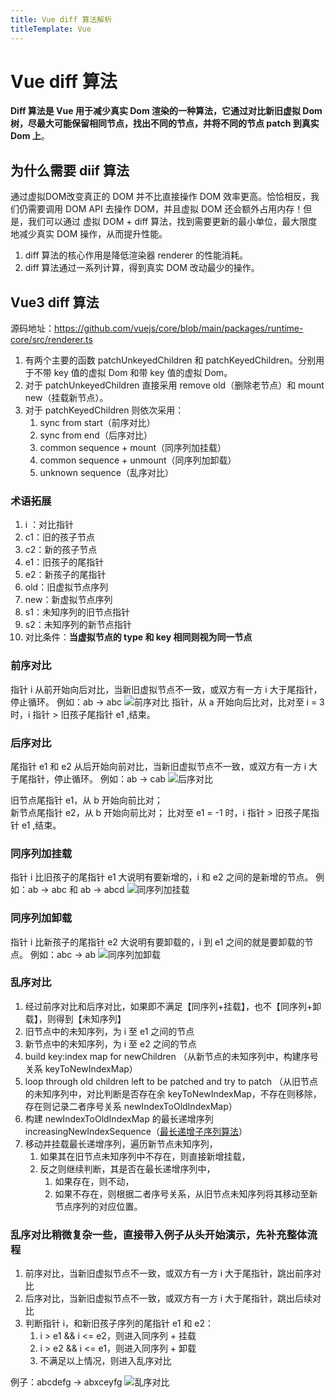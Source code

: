 ```yaml
---
title: Vue diff 算法解析
titleTemplate: Vue
---
```

# Vue diff 算法
**Diff 算法是 Vue 用于减少真实 Dom 渲染的一种算法，它通过对比新旧虚拟 Dom 树，尽最大可能保留相同节点，找出不同的节点，并将不同的节点 patch 到真实 Dom 上**。

## 为什么需要 diif 算法
通过虚拟DOM改变真正的 DOM 并不比直接操作 DOM 效率更高。恰恰相反，我们仍需要调用 DOM API 去操作 DOM，并且虚拟 DOM 还会额外占用内存！但是，我们可以通过 虚拟 DOM + diff 算法，找到需要更新的最小单位，最大限度地减少真实 DOM 操作，从而提升性能。
1. diff 算法的核心作用是降低渲染器 renderer 的性能消耗。
2. diff 算法通过一系列计算，得到真实 DOM 改动最少的操作。

## Vue3 diff 算法
源码地址：https://github.com/vuejs/core/blob/main/packages/runtime-core/src/renderer.ts
1. 有两个主要的函数 patchUnkeyedChildren 和 patchKeyedChildren。分别用于不带 key 值的虚拟 Dom 和带 key 值的虚拟 Dom。
2. 对于 patchUnkeyedChildren 直接采用 remove old（删除老节点）和 mount new（挂载新节点）。
3. 对于 patchKeyedChildren 则依次采用：
   1. sync from start（前序对比）
   2. sync from end（后序对比）
   3. common sequence + mount（同序列加挂载）
   4. common sequence + unmount（同序列加卸载）
   5. unknown sequence（乱序对比）

### 术语拓展
1. i ：对比指针
2. c1：旧的孩子节点
3. c2：新的孩子节点
4. e1：旧孩子的尾指针
5. e2：新孩子的尾指针
6. old：旧虚拟节点序列
7. new：新虚拟节点序列
8. s1：未知序列的旧节点指针
9. s2：未知序列的新节点指针
10. 对比条件：**当虚拟节点的 type 和 key 相同则视为同一节点**

### 前序对比
指针 i 从前开始向后对比，当新旧虚拟节点不一致，或双方有一方 i 大于尾指针，停止循环。
例如：ab -> abc
![前序对比](asset/diff/sync-from-start.png "前序对比")
指针，从 a 开始向后比对，比对至 i = 3 时，i 指针 > 旧孩子尾指针 e1 ,结束。

### 后序对比
尾指针 e1 和 e2 从后开始向前对比，当新旧虚拟节点不一致，或双方有一方 i 大于尾指针，停止循环。
例如：ab -> cab
![后序对比](asset/diff/sync-from-end.png "后序对比")

旧节点尾指针 e1，从 b 开始向前比对；  
新节点尾指针 e2，从 b 开始向前比对；
比对至 e1 = -1 时，i 指针 >  旧孩子尾指针 e1 ,结束。

### 同序列加挂载
指针 i 比旧孩子的尾指针 e1 大说明有要新增的，i 和 e2 之间的是新增的节点。
例如：ab -> abc 和 ab -> abcd
![同序列加挂载](asset/diff/common-sequence-mount.png "同序列加挂载")

### 同序列加卸载
指针 i 比新孩子的尾指针 e2 大说明有要卸载的，i 到 e1 之间的就是要卸载的节点。
例如：abc -> ab
![同序列加卸载](asset/diff/common-sequence-unmount.png "同序列加卸载")

### 乱序对比
1. 经过前序对比和后序对比，如果即不满足【同序列+挂载】，也不【同序列+卸载】，则得到【未知序列】
2. 旧节点中的未知序列，为 i 至 e1 之间的节点
3. 新节点中的未知序列，为 i 至 e2 之间的节点
4. build key:index map for newChildren （从新节点的未知序列中，构建序号关系 keyToNewIndexMap）
5. loop through old children left to be patched and try to patch （从旧节点的未知序列中，对比判断是否存在余 keyToNewIndexMap，不存在则移除，存在则记录二者序号关系 newIndexToOldIndexMap）
6. 构建 newIndexToOldIndexMap 的最长递增序列 increasingNewIndexSequence（[最长递增子序列算法](increasing-sequence.md)）
7. 移动并挂载最长递增序列，遍历新节点未知序列，
   1. 如果其在旧节点未知序列中不存在，则直接新增挂载，
   2. 反之则继续判断，其是否在最长递增序列中，
      1. 如果存在，则不动，
      2. 如果不存在，则根据二者序号关系，从旧节点未知序列将其移动至新节点序列的对应位置。

### 乱序对比稍微复杂一些，直接带入例子从头开始演示，先补充整体流程
1. 前序对比，当新旧虚拟节点不一致，或双方有一方 i 大于尾指针，跳出前序对比
2. 后序对比，当新旧虚拟节点不一致，或双方有一方 i 大于尾指针，跳出后续对比
3. 判断指针 i，和新旧孩子序列的尾指针 e1 和 e2：
   1. i > e1 && i <= e2，则进入同序列 + 挂载
   2. i > e2 && i <= e1，则进入同序列 + 卸载
   3. 不满足以上情况，则进入乱序对比

例子：abcdefg -> abxceyfg
![乱序对比](asset/diff/unknown-sequence.png "乱序对比")